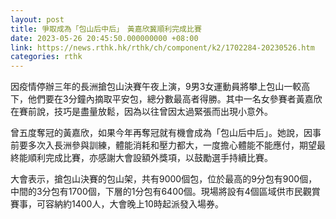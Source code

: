 ```yaml
---
layout: post
title: 爭取成為「包山后中后」　黃嘉欣冀順利完成比賽
date: 2023-05-26 20:45:50.000000000 +08:00
link: https://news.rthk.hk/rthk/ch/component/k2/1702284-20230526.htm
categories: rthk
---
```


因疫情停辦三年的長洲搶包山決賽午夜上演，9男3女運動員將攀上包山一較高下，他們要在3分鐘內摘取平安包，總分數最高者得勝。其中一名女參賽者黃嘉欣在賽前說，技巧是盡量放鬆，因為以往曾因太過緊張而出現小意外。

曾五度奪冠的黃嘉欣，如果今年再奪冠就有機會成為「包山后中后」。她說，因事前要多次入長洲參與訓練，體能消耗和壓力都大，一度擔心體能不能應付，期望最終能順利完成比賽，亦感謝大會設額外獎項，以鼓勵選手持續比賽。

大會表示，搶包山決賽的包山架，共有9000個包，位於最高的9分包有900個，中間的3分包有1700個，下層的1分包有6400個。現場將設有4個區域供市民觀賞賽事，可容納約1400人，大會晚上10時起派發入場券。
